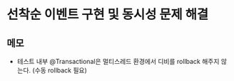 # 선착순 이벤트 구현 및 동시성 문제 해결

## 메모
- 테스트 내부 @Transactional은 멀티스레드 환경에서 디비를 rollback 해주지 않는다. (수동 rollback 필요) 